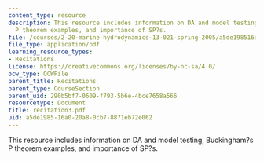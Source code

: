 ```yaml
---
content_type: resource
description: This resource includes information on DA and model testing, Buckingham?s
  P theorem examples, and importance of SP?s.
file: /courses/2-20-marine-hydrodynamics-13-021-spring-2005/a5de198516a020a80cb78871eb72e062_recitation3.pdf
file_type: application/pdf
learning_resource_types:
- Recitations
license: https://creativecommons.org/licenses/by-nc-sa/4.0/
ocw_type: OCWFile
parent_title: Recitations
parent_type: CourseSection
parent_uid: 290b5bf7-0609-f793-5b6e-4bce7658a566
resourcetype: Document
title: recitation3.pdf
uid: a5de1985-16a0-20a8-0cb7-8871eb72e062
---
```

This resource includes information on DA and model testing, Buckingham?s P theorem examples, and importance of SP?s.